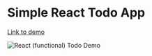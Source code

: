 # Simple React Todo App

[Link to demo](https://react-functional-components.netlify.app/)

![React (functional) Todo Demo](https://github.com/Ymirke/todo-app-in-web-frameworks/blob/React-Functional-Components/react-functional.gif)
